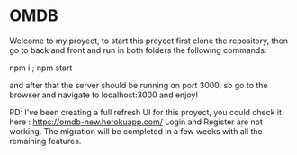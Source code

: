 # OMDB
Welcome to my proyect, to start this proyect first clone the repository, then go to back and front and run in both folders the following commands:

npm i ; 
npm start

and after that the server should be running on port 3000, so go to the browser and navigate to localhost:3000 and enjoy!


PD: I've been creating a full refresh UI for this proyect, you could check it here : https://omdb-new.herokuapp.com/ 
Login and Register are not working. The migration will be completed in a few weeks with all the remaining features.



